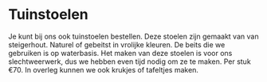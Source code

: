 # Tuinstoelen

Je kunt bij ons ook tuinstoelen bestellen. Deze stoelen zijn gemaakt van van steigerhout. Naturel of gebeitst in vrolijke kleuren. De beits die we gebruiken is op waterbasis. Het maken van deze stoelen is voor ons slechtweerwerk, dus we hebben even tijd nodig om ze te maken. Per stuk €70. In overleg kunnen we ook krukjes of tafeltjes maken.

